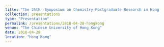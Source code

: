 ```yaml
---
title: "The 25th  Symposium on Chemistry Postgraduate Research in Hong Kong"
collection: presentations
type: "Presentation"
permalink: /presentations/2018-04-28-hongkong
venue: "The Chinese University of Hong Kong"
date: 2018-04-28
location: "Hong Kong"
---
```

